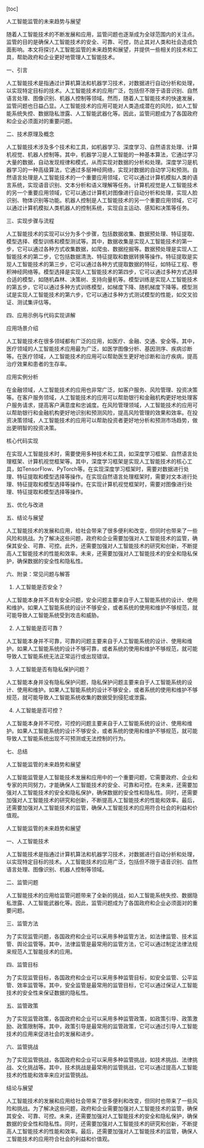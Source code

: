 
[toc]                    
                
                
人工智能监管的未来趋势与展望

随着人工智能技术的不断发展和应用，监管问题也逐渐成为全球范围内的关注点。监管的目的是确保人工智能技术的安全、可靠、可控，防止其对人类和社会造成负面影响。本文将探讨人工智能监管的未来趋势和展望，并提供一些相关的技术和工具，帮助政府和企业更好地管理人工智能技术。

一、引言

人工智能技术是指通过计算机算法和机器学习技术，对数据进行自动分析和处理，以实现特定目标的技术。人工智能技术的应用广泛，包括但不限于语音识别、自然语言处理、图像识别、机器人控制等领域。然而，随着人工智能技术的快速发展，监管问题也日益凸显。人工智能技术的应用可能对人类造成潜在的风险，如人工智能系统失控、数据隐私泄露、人工智能武器化等。因此，监管问题成为了各国政府和企业必须面对的重要问题。

二、技术原理及概念

人工智能技术涉及多个技术和工具，如机器学习、深度学习、自然语言处理、计算机视觉、机器人控制等。其中，机器学习是人工智能的一种基本算法，它通过学习大量的数据，自动发现规律和模式，从而实现对数据的分析和处理。深度学习是机器学习的一种高级算法，它通过多层神经网络，实现对数据的自动学习和预测。自然语言处理是人工智能技术的一个重要应用领域，它可以通过计算机模拟人类的语言系统，实现语音识别、文本分析和语义理解等任务。计算机视觉是人工智能技术的另一个重要应用领域，它可以通过计算机对图像进行自动分析和处理，实现人脸识别、物体识别等功能。机器人控制是人工智能技术的另一个重要应用领域，它可以通过计算机模拟人类机器人的控制系统，实现自主运动、感知和决策等任务。

三、实现步骤与流程

人工智能技术的实现可以分为多个步骤，包括数据收集、数据预处理、特征提取、模型选择、模型训练和模型测试等。其中，数据收集是实现人工智能技术的第一步，它可以通过各种方式收集数据，如爬虫、数据挖掘等。数据预处理是实现人工智能技术的第二步，它包括数据清洗、特征提取和数据转换等操作。特征提取是实现人工智能技术的第三步，它可以通过各种方式提取数据的特征，如特征工程、卷积神经网络等。模型选择是实现人工智能技术的第四步，它可以通过多种方式选择合适的模型，如随机森林、决策树、支持向量机等。模型训练是实现人工智能技术的第五步，它可以通过多种方式训练模型，如梯度下降、随机梯度下降等。模型测试是实现人工智能技术的第六步，它可以通过多种方式测试模型的性能，如交叉验证、测试集评估等。

四、应用示例与代码实现讲解

应用场景介绍

人工智能技术在很多领域都有广泛的应用，如医疗、金融、交通、安全等。其中，医疗领域的人工智能技术应用最为广泛，如医学图像分析、基因测序、疾病诊断等。在医疗领域，人工智能技术的应用可以帮助医生更好地诊断和治疗疾病，提高治疗效果和患者的生存率。

应用实例分析

在金融领域，人工智能技术的应用也非常广泛，如客户服务、风险管理、投资决策等。在客户服务领域，人工智能技术的应用可以帮助银行和金融机构更好地处理客户服务请求，提高客户满意度和忠诚度。在风险管理领域，人工智能技术的应用可以帮助银行和金融机构更好地识别和预测风险，提高风险管理的效果和效率。在投资决策领域，人工智能技术的应用可以帮助投资者更好地分析和预测市场趋势，做出更明智的投资决策。

核心代码实现

在实现人工智能技术时，需要使用多种技术和工具，如深度学习框架、自然语言处理框架、计算机视觉框架等。其中，深度学习框架是实现人工智能技术的核心工具，如TensorFlow、PyTorch等。在实现深度学习框架时，需要对数据进行处理、特征提取和模型选择等操作。在实现自然语言处理框架时，需要对文本进行处理、特征提取和模型选择等操作。在实现计算机视觉框架时，需要对图像进行处理、特征提取和模型选择等操作。

五、优化与改进

五、结论与展望

人工智能技术的发展和应用，给社会带来了很多便利和改变，但同时也带来了一些风险和挑战。为了解决这些问题，政府和企业需要加强对人工智能技术的监管，确保其安全、可靠、可控。此外，还需要加强对人工智能技术的研究和创新，不断提高人工智能技术的性能和效率。未来，还需要加强对人工智能技术的安全和隐私保护，确保数据的安全性和隐私性。

六、附录：常见问题与解答

1. 人工智能是否安全？

人工智能本身并不具有安全问题，安全问题主要来自于人工智能系统的设计、使用和维护。如果人工智能系统的设计不够安全，或者系统的使用和维护不够规范，就可能导致人工智能系统受到攻击和威胁。

2. 人工智能是否可靠？

人工智能本身并不可靠，可靠的问题主要来自于人工智能系统的设计、使用和维护。如果人工智能系统的设计不够可靠，或者系统的使用和维护不够规范，就可能导致人工智能系统无法正常运行或出现错误。

3. 人工智能是否有隐私保护问题？

人工智能本身并没有隐私保护问题，隐私保护问题主要来自于人工智能系统的设计、使用和维护。如果人工智能系统的设计不够安全，或者系统的使用和维护不够规范，就可能导致人工智能系统收集的数据受到侵犯或泄露。

4. 人工智能是否可控？

人工智能本身并不可控，可控的问题主要来自于人工智能系统的设计、使用和维护。如果人工智能系统的设计不够安全，或者系统的使用和维护不够规范，就可能导致人工智能系统出现不可预测或无法控制的行为。


七、总结

人工智能监管的未来趋势和展望

人工智能监管是人工智能技术发展和应用中的一个重要问题，它需要政府、企业和专家的共同努力，才能确保人工智能技术的安全、可靠和可控。在未来，还需要加强对人工智能技术的安全和隐私保护，确保数据的安全性和隐私性。同时，还需要加强对人工智能技术的研究和创新，不断提高人工智能技术的性能和效率。最后，还需要加强对人工智能技术的监管，确保人工智能技术的应用符合社会的利益和价值观。

人工智能监管的未来趋势和展望

一、人工智能技术

人工智能技术是指通过计算机算法和机器学习技术，对数据进行自动分析和处理，以实现特定目标的技术。人工智能技术的应用广泛，包括但不限于语音识别、自然语言处理、图像识别、机器人控制等领域。

二、监管问题

人工智能技术的应用给监管问题带来了全新的挑战，如人工智能系统失控、数据隐私泄露、人工智能武器化等。因此，监管问题成为了各国政府和企业必须面对的重要问题。

三、监管方法

为了实现监管问题，各国政府和企业可以采用多种监管方法，如法律监管、技术监管、舆论监管等。其中，法律监管是最常用的监管方法，它可以通过制定法律法规来规范人工智能技术的应用。

四、监管目标

为了实现监管目标，各国政府和企业可以采用多种监管目标，如安全监管、公平监管、效率监管等。其中，安全监管是最常用的监管目标，它可以通过保证人工智能技术的安全性来保证数据的隐私性。

五、监管政策

为了实现监管政策，各国政府和企业可以采用多种监管政策，如政策引导、政策激励、政策限制等。其中，政策引导是最常用的监管政策，它可以通过引导人工智能技术的应用来促进社会的发展和进步。

六、监管挑战

为了实现监管挑战，各国政府和企业可以采用多种监管挑战，如技术挑战、法律挑战、文化挑战等。其中，技术挑战是最常用的监管挑战，它可以通过提高人工智能技术的性能和效率来应对监管挑战。

结论与展望



人工智能技术的发展和应用给社会带来了很多便利和改变，但同时也带来了一些风险和挑战。为了解决这些问题，政府和企业需要加强对人工智能技术的监管，确保其安全、可靠、可控。未来，还需要加强对人工智能技术的安全和隐私保护，确保数据的安全性和隐私性。同时，还需要加强对人工智能技术的研究和创新，不断提高人工智能技术的性能和效率。最后，还需要加强对人工智能技术的监管，确保人工智能技术的应用符合社会的利益和价值观。

